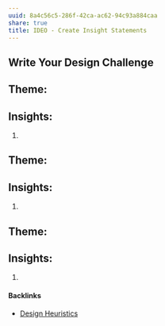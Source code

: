 ```yaml
---
uuid: 8a4c56c5-286f-42ca-ac62-94c93a884caa
share: true
title: IDEO - Create Insight Statements
---
```

## Write Your Design Challenge

## Theme:

## Insights:

1.   
## Theme:

## Insights:

1.   

## Theme:

## Insights:

1.

#### Backlinks

* [Design Heuristics](/5e01e1ef-4aa4-491d-8ac3-8f0343201a97)